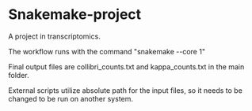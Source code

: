 # Snakemake-project

  A project in transcriptomics. 
  
  The workflow runs with the command "snakemake --core 1"
  
  Final output files are collibri_counts.txt and kappa_counts.txt in the main folder.
  
  External scripts utilize absolute path for the input files, so it needs to be changed to be run on another system.

